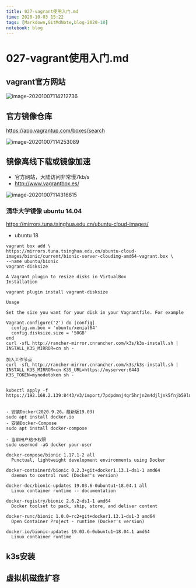```yaml
---
title: 027-vagrant使用入门.md
time: 2020-10-03 15:22
tags: [Markdown,GitMdNote,blog-2020-10]
notebook: blog
---
```


# 027-vagrant使用入门.md

## vagrant官方网站

![image-20201007114212736](https://gitee.com/yctxkj/imagerepo/raw/master/image-20201007114212736.png)

## 官方镜像仓库

https://app.vagrantup.com/boxes/search

![image-20201007114253089](https://gitee.com/yctxkj/imagerepo/raw/master/image-20201007114253089.png)

## 镜像离线下载或镜像加速

- 官方网站，大陆访问非常慢7kb/s
- http://www.vagrantbox.es/

![image-20201007114316815](https://gitee.com/yctxkj/imagerepo/raw/master/image-20201007114316815.png)

### 清华大学镜像 ubuntu 14.04 

https://mirrors.tuna.tsinghua.edu.cn/ubuntu-cloud-images/

- ubuntu 18

```
vagrant box add \
https://mirrors.tuna.tsinghua.edu.cn/ubuntu-cloud-images/bionic/current/bionic-server-cloudimg-amd64-vagrant.box \
--name ubuntu/bionic
vagrant-disksize

A Vagrant plugin to resize disks in VirtualBox
Installation

vagrant plugin install vagrant-disksize

Usage

Set the size you want for your disk in your Vagrantfile. For example

Vagrant.configure('2') do |config|
  config.vm.box = 'ubuntu/xenial64'
  config.disksize.size = '50GB'
end
curl -sfL http://rancher-mirror.cnrancher.com/k3s/k3s-install.sh | INSTALL_K3S_MIRROR=cn sh -

加入工作节点
curl -sfL http://rancher-mirror.cnrancher.com/k3s/k3s-install.sh | INSTALL_K3S_MIRROR=cn K3S_URL=https://myserver:6443 K3S_TOKEN=mynodetoken sh -


kubectl apply -f https://192.168.2.139:8443/v3/import/7pdpdmnj4qr5hrjn2m4djljnk5fnjb59ln8tvkbrwgdhgphlpmxgbh.yaml


- 安装Docker(2020.9.26，最新版19.03)
sudo apt install docker.io
- 安装Docker-Compose
sudo apt install docker-compose

- 当前用户给予权限
sudo usermod -aG docker your-user

docker-compose/bionic 1.17.1-2 all
  Punctual, lightweight development environments using Docker

docker-containerd/bionic 0.2.3+git+docker1.13.1~ds1-1 amd64
  daemon to control runC (Docker's version)

docker-doc/bionic-updates 19.03.6-0ubuntu1~18.04.1 all
  Linux container runtime -- documentation

docker-registry/bionic 2.6.2~ds1-1 amd64
  Docker toolset to pack, ship, store, and deliver content

docker-runc/bionic 1.0.0~rc2+git+docker1.13.1~ds1-3 amd64
  Open Container Project - runtime (Docker's version)

docker.io/bionic-updates 19.03.6-0ubuntu1~18.04.1 amd64
  Linux container runtime
```

## k3s安装

## 虚拟机磁盘扩容
